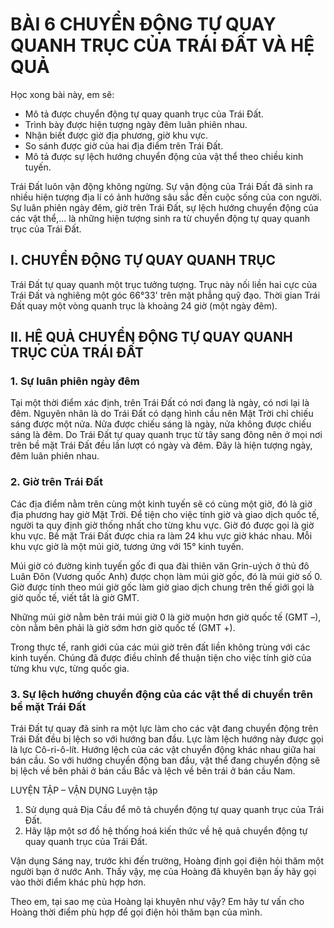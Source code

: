 # BÀI 6 CHUYỂN ĐỘNG TỰ QUAY QUANH TRỤC CỦA TRÁI ĐẤT VÀ HỆ QUẢ

Học xong bài này, em sẽ:
- Mô tả được chuyển động tự quay quanh trục của Trái Đất.
- Trình bày được hiện tượng ngày đêm luân phiên nhau.
- Nhận biết được giờ địa phương, giờ khu vực.
- So sánh được giờ của hai địa điểm trên Trái Đất.
- Mô tả được sự lệch hướng chuyển động của vật thể theo chiều kinh tuyến.

Trái Đất luôn vận động không ngừng. Sự vận động của Trái Đất đã sinh ra nhiều hiện tượng địa lí có ảnh hưởng sâu sắc đến cuộc sống của con người. Sự luân phiên ngày đêm, giờ trên Trái Đất, sự lệch hướng chuyển động của các vật thể,... là những hiện tượng sinh ra từ chuyển động tự quay quanh trục của Trái Đất.

## I. CHUYỂN ĐỘNG TỰ QUAY QUANH TRỤC

Trái Đất tự quay quanh một trục tưởng tượng. Trục này nối liền hai cực của Trái Đất và nghiêng một góc 66°33' trên mặt phẳng quỹ đạo. Thời gian Trái Đất quay một vòng quanh trục là khoảng 24 giờ (một ngày đêm).

## II. HỆ QUẢ CHUYỂN ĐỘNG TỰ QUAY QUANH TRỤC CỦA TRÁI ĐẤT
### 1. Sự luân phiên ngày đêm

Tại một thời điểm xác định, trên Trái Đất có nơi đang là ngày, có nơi lại là đêm. Nguyên nhân là do Trái Đất có dạng hình cầu nên Mặt Trời chỉ chiếu sáng được một nửa. Nửa được chiếu sáng là ngày, nửa không được chiếu sáng là đêm. Do Trái Đất tự quay quanh trục từ tây sang đông nên ở mọi nơi trên bề mặt Trái Đất đều lần lượt có ngày và đêm. Đây là hiện tượng ngày, đêm luân phiên nhau.

### 2. Giờ trên Trái Đất

Các địa điểm nằm trên cùng một kinh tuyến sẽ có cùng một giờ, đó là giờ địa phương hay giờ Mặt Trời. Để tiện cho việc tính giờ và giao dịch quốc tế, người ta quy định giờ thống nhất cho từng khu vực. Giờ đó được gọi là giờ khu vực. Bề mặt Trái Đất được chia ra làm 24 khu vực giờ khác nhau. Mỗi khu vực giờ là một múi giờ, tương ứng với 15° kinh tuyến.

Múi giờ có đường kinh tuyến gốc đi qua đài thiên văn Grin-uých ở thủ đô Luân Đôn (Vương quốc Anh) được chọn làm múi giờ gốc, đó là múi giờ số 0. Giờ được tính theo múi giờ gốc làm giờ giao dịch chung trên thế giới gọi là giờ quốc tế, viết tắt là giờ GMT.

Những múi giờ nằm bên trái múi giờ 0 là giờ muộn hơn giờ quốc tế (GMT –), còn nằm bên phải là giờ sớm hơn giờ quốc tế (GMT +).

Trong thực tế, ranh giới của các múi giờ trên đất liền không trùng với các kinh tuyến. Chúng đã được điều chỉnh để thuận tiện cho việc tính giờ của từng khu vực, từng quốc gia.

### 3. Sự lệch hướng chuyển động của các vật thể di chuyển trên bề mặt Trái Đất

Trái Đất tự quay đã sinh ra một lực làm cho các vật đang chuyển động trên Trái Đất đều bị lệch so với hướng ban đầu. Lực làm lệch hướng này được gọi là lực Cô-ri-ô-lít. Hướng lệch của các vật chuyển động khác nhau giữa hai bán cầu. So với hướng chuyển động ban đầu, vật thể đang chuyển động sẽ bị lệch về bên phải ở bán cầu Bắc và lệch về bên trái ở bán cầu Nam.

LUYỆN TẬP – VẬN DỤNG
Luyện tập
1. Sử dụng quả Địa Cầu để mô tả chuyển động tự quay quanh trục của Trái Đất.
2. Hãy lập một sơ đồ hệ thống hoá kiến thức về hệ quả chuyển động tự quay quanh trục của Trái Đất.

Vận dụng
Sáng nay, trước khi đến trường, Hoàng định gọi điện hỏi thăm một người bạn ở nước Anh. Thấy vậy, mẹ của Hoàng đã khuyên bạn ấy hãy gọi vào thời điểm khác phù hợp hơn.

Theo em, tại sao mẹ của Hoàng lại khuyên như vậy? Em hãy tư vấn cho Hoàng thời điểm phù hợp để gọi điện hỏi thăm bạn của mình.
